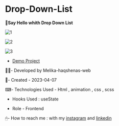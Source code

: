 # Drop-Down-List

😬**Say Hello whith Drop Down List**

![1](https://user-images.githubusercontent.com/126666369/236280649-c4ab22ba-8c3a-4923-b0bb-9efebbcd5144.jpg)

![2](https://user-images.githubusercontent.com/126666369/236280669-6ff93d99-cc12-4af6-86d6-aca036c0323c.jpg)

![3](https://user-images.githubusercontent.com/126666369/236280699-b7a2c309-b1e7-4838-a092-40a6dcbca5c1.jpg)

- [Demo Project](https://melika-haqshenas-web.github.io/Building-Site/)

👩‍💻- Developed by Melika-haqshenas-web

📅- Created - 2023-04-07

⌨- Technologies Used - Html , animation , css , scss

- Hooks Used : useState 

- Role - Frontend

🖱- How to reach me : with my [instagram](https://www.instagram.com/melika.haqshenas_web/) and [linkedin](https://www.linkedin.com/in/melika-haqshenas-986b241a3)
